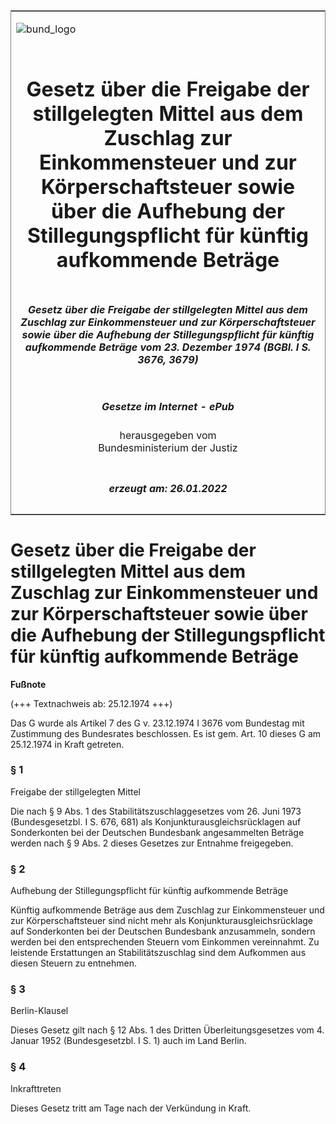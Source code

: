 <span id="DECKBLATT.html"></span>

<table border="0" frame="border" width="100%">

<tr valign="top">

<td align="left">

![bund\_logo](BfJ_2021_Web_de_de.gif)

</td>

<td align="right">

 

</td>

</tr>

<tr align="center" valign="middle">

<td colspan="2">

# Gesetz über die Freigabe der stillgelegten Mittel aus dem Zuschlag zur Einkommensteuer und zur Körperschaftsteuer sowie über die Aufhebung der Stillegungspflicht für künftig aufkommende Beträge

</td>

</tr>

<tr align="center" valign="middle">

<td colspan="2">

##### Gesetz über die Freigabe der stillgelegten Mittel aus dem Zuschlag zur Einkommensteuer und zur Körperschaftsteuer sowie über die Aufhebung der Stillegungspflicht für künftig aufkommende Beträge vom 23. Dezember 1974 (BGBl. I S. 3676, 3679)

</td>

</tr>

<tr align="center" valign="middle">

<td colspan="2">

  
  

##### Gesetze im Internet - ePub  
  
herausgegeben vom  
Bundesministerium der Justiz

</td>

</tr>

<tr align="center" valign="bottom">

<td colspan="2">

  
  

##### erzeugt am: 26.01.2022

</td>

</tr>

</table>

<span id="BJNR036790974.html"></span>

# Gesetz über die Freigabe der stillgelegten Mittel aus dem Zuschlag zur Einkommensteuer und zur Körperschaftsteuer sowie über die Aufhebung der Stillegungspflicht für künftig aufkommende Beträge

<div>

  
**Fußnote**

<div class="jnhtml">

<div>

<div class="jurAbsatz">

(+++ Textnachweis ab: 25.12.1974 +++)

</div>

<div class="jurAbsatz">

  
Das G wurde als Artikel 7 des G v. 23.12.1974 I 3676 vom Bundestag mit
Zustimmung des Bundesrates beschlossen. Es ist gem. Art. 10 dieses G am
25.12.1974 in Kraft getreten.

</div>

</div>

</div>

</div>

<span id="BJNR036790974BJNE000100317.html"></span>

### § 1  
Freigabe der stillgelegten Mittel

<div>

<div class="jnhtml">

<div>

<div class="jurAbsatz">

Die nach § 9 Abs. 1 des Stabilitätszuschlaggesetzes vom 26. Juni 1973
(Bundesgesetzbl. I S. 676, 681) als Konjunkturausgleichsrücklagen auf
Sonderkonten bei der Deutschen Bundesbank angesammelten Beträge werden
nach § 9 Abs. 2 dieses Gesetzes zur Entnahme freigegeben.

</div>

</div>

</div>

</div>

<span id="BJNR036790974BJNE000200317.html"></span>

### § 2  
Aufhebung der Stillegungspflicht für künftig aufkommende Beträge

<div>

<div class="jnhtml">

<div>

<div class="jurAbsatz">

Künftig aufkommende Beträge aus dem Zuschlag zur Einkommensteuer und zur
Körperschaftsteuer sind nicht mehr als Konjunkturausgleichsrücklage auf
Sonderkonten bei der Deutschen Bundesbank anzusammeln, sondern werden
bei den entsprechenden Steuern vom Einkommen vereinnahmt. Zu leistende
Erstattungen an Stabilitätszuschlag sind dem Aufkommen aus diesen
Steuern zu entnehmen.

</div>

</div>

</div>

</div>

<span id="BJNR036790974BJNE000300317.html"></span>

### § 3  
Berlin-Klausel

<div>

<div class="jnhtml">

<div>

<div class="jurAbsatz">

Dieses Gesetz gilt nach § 12 Abs. 1 des Dritten Überleitungsgesetzes vom
4. Januar 1952 (Bundesgesetzbl. I S. 1) auch im Land Berlin.

</div>

</div>

</div>

</div>

<span id="BJNR036790974BJNE000400317.html"></span>

### § 4  
Inkrafttreten

<div>

<div class="jnhtml">

<div>

<div class="jurAbsatz">

Dieses Gesetz tritt am Tage nach der Verkündung in Kraft.

</div>

</div>

</div>

</div>
